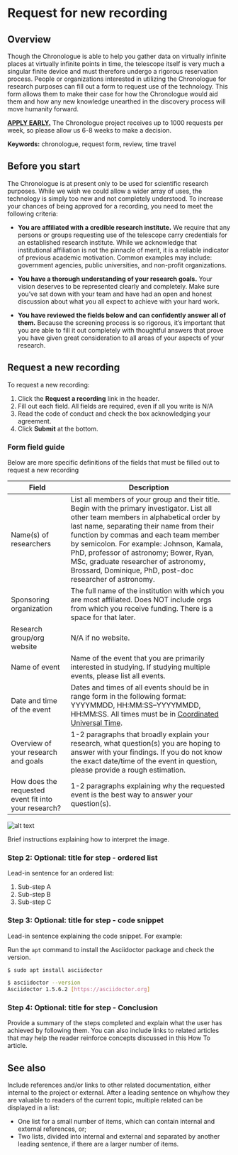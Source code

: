 <!-- Copy this Template. -->
<!-- Describe the title of your article by replacing "How To Template" with the page name you want to publish to. -->
# Request for new recording

## Overview

Though the Chronologue is able to help you gather data on virtually infinite places at virtually infinite points in time, the telescope itself is very much a singular finite device and must therefore undergo a rigorous reservation process. People or organizations interested in utilizing the Chronologue for research purposes can fill out a form to request use of the technology. This form allows them to make their case for how the Chronologue would aid them and how any new knowledge unearthed in the discovery process will move humanity forward.

<ins>**APPLY EARLY.**</ins> The Chronologue project receives up to 1000 requests per week, so please allow us 6-8 weeks to make a decision.

**Keywords:** chronologue, request form, review, time travel


## Before you start
The Chronologue is at present only to be used for scientific research purposes. While we wish we could allow a wider array of uses, the technology is simply too new and not completely understood. To increase your chances of being approved for a recording, you need to meet the following criteria: 

* **You are affiliated with a credible research institute.**
 We require that any persons or groups requesting use of the telescope carry credentials for an established research institute. While we acknowledge that institutional affiliation is not the pinnacle of merit, it is a reliable indicator of previous academic motivation. Common examples may include: government agencies, public universities, and non-profit organizations.

* **You have a thorough understanding of your research goals.**
Your vision deserves to be represented clearly and completely. Make sure you’ve sat down with your team and have had an open and honest discussion about what you all expect to achieve with your hard work.

* **You have reviewed the fields below and can confidently answer all of them.**
Because the screening process is so rigorous, it’s important that you are able to fill it out completely with thoughtful answers that prove you have given great consideration to all areas of your aspects of your research.

## Request a new recording

To request a new recording:
1. Click the **Request a recording** link in the header.
2. Fill out each field. All fields are required, even if all you write is N/A
3. Read the code of conduct and check the box acknowledging your agreement. 
4. Click **Submit** at the bottom.

### Form field guide

Below are more specific definitions of the fields that must be filled out to request a new recording

| Field | Description |
| ----- | ----------- |
| Name(s) of researchers | List all members of your group and their title. Begin with the primary investigator. List all other team members in alphabetical order by last name, separating their name from their function by commas and each team member by semicolon. For example: Johnson, Kamala, PhD, professor of astronomy; Bower, Ryan, MSc, graduate researcher of astronomy, Brossard, Dominique, PhD, post-doc researcher of astronomy. |
| Sponsoring organization | The full name of the institution with which you are most affiliated. Does NOT include orgs from which you receive funding. There is a space for that later. |
| Research group/org website | N/A if no website. |
| Name of event | Name of the event that you are primarily interested in studying. If studying multiple events, please list all events. |
| Date and time of the event | Dates and times of all events should be in range form in the following format: YYYYMMDD, HH:MM:SS–YYYYMMDD, HH:MM:SS. All times must be in [Coordinated Universal Time](https://time.is/UTC). |
| Overview of your research and goals | 1-2 paragraphs that broadly explain your research, what question(s) you are hoping to answer with your findings. If you do not know the  exact date/time of the event in question, please provide a rough estimation. |
| How does the requested event fit into your research? | 1-2 paragraphs explaining why the requested event is the best way to answer your question(s). |


<!-- When an image, such as a screenshot, is quicker to interpret than descriptive text, put the screenshot first, otherwise lead with the text. -->

![alt text](https://upload.wikimedia.org/wikipedia/commons/3/35/Tux.svg "Image title that describes image.")

Brief instructions explaining how to interpret the image.

### Step 2: Optional: title for step - ordered list

Lead-in sentence for an ordered list:

1. Sub-step A
1. Sub-step B
1. Sub-step C

### Step 3: Optional: title for step - code snippet

Lead-in sentence explaining the code snippet. For example:

Run the `apt` command to install the Asciidoctor package and check the version.

```bash
$ sudo apt install asciidoctor

$ asciidoctor --version
Asciidoctor 1.5.6.2 [https://asciidoctor.org]
```

### Step 4: Optional: title for step - Conclusion

Provide a summary of the steps completed and explain what the user has achieved by following them. You can also include links to related articles that may help the reader reinforce concepts discussed in this How To article.

## See also

Include references and/or links to other related documentation, either internal to the project or external.
After a leading sentence on why/how they are valuable to readers of the current topic, multiple related can be displayed in a list:

* One list for a small number of items, which can contain internal and external references, or;
* Two lists, divided into internal and external and separated by another leading sentence, if there are a larger number of items.
